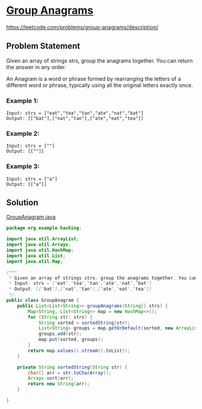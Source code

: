 # [Group Anagrams](https://leetcode.com/problems/group-anagrams/description/)
https://leetcode.com/problems/group-anagrams/description/


## Problem Statement
Given an array of strings strs, group the anagrams together. You can return the answer in any order.

An Anagram is a word or phrase formed by rearranging the letters of a different word or phrase, typically using all the original letters exactly once.



### Example 1:
```
Input: strs = ["eat","tea","tan","ate","nat","bat"]
Output: [["bat"],["nat","tan"],["ate","eat","tea"]]
```
### Example 2:
```
Input: strs = [""]
Output: [[""]]
```
### Example 3:
```
Input: strs = ["a"]
Output: [["a"]]
```
## Solution
[GroupAnagram.java](../../src/main/java/org/example/hashing/GroupAnagram.java) 
```java
package org.example.hashing;

import java.util.ArrayList;
import java.util.Arrays;
import java.util.HashMap;
import java.util.List;
import java.util.Map;

/***
 * Given an array of strings strs, group the anagrams together. You can return the answer in any order.
 * Input: strs = ["eat","tea","tan","ate","nat","bat"]
 * Output: [["bat"],["nat","tan"],["ate","eat","tea"]]
 */
public class GroupAnagram {
    public List<List<String>> groupAnagrams(String[] strs) {
        Map<String, List<String>> map = new HashMap<>();
        for (String str: strs) {
            String sorted = sortedString(str);
            List<String> groups = map.getOrDefault(sorted, new ArrayList<>());
            groups.add(str);
            map.put(sorted, groups);
        }
        return map.values().stream().toList();
    }

    private String sortedString(String str) {
        char[] arr = str.toCharArray();
        Arrays.sort(arr);
        return new String(arr);
    }

}

```
